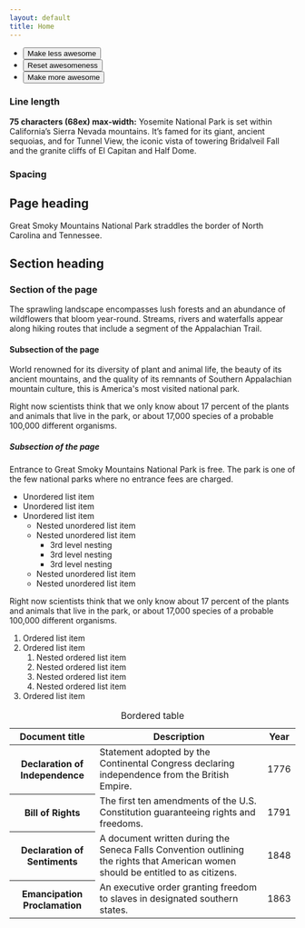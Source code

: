 ```yaml
---
layout: default
title: Home
---
```


<ul class="usa-button-group usa-button-group--segmented">
  <li class="usa-button-group__item">
    <button class="usa-button">Make less awesome</button>
  </li>
  <li class="usa-button-group__item">
    <button class="usa-button usa-button--outline">Reset awesomeness</button>
  </li>
  <li class="usa-button-group__item">
    <button class="usa-button usa-button--outline">Make more awesome</button>
  </li>
</ul>


<div class="usa-line-length-example">
  <h3 class="site-preview-heading margin-top-0">Line length</h3>
  <section class="typography-example usa-prose margin-top-1 usa-prose">
    <p>
      <strong>75 characters (68ex) max-width:</strong> Yosemite National Park is
      set within California’s Sierra Nevada mountains. It’s famed for its giant,
      ancient sequoias, and for Tunnel View, the iconic vista of towering
      Bridalveil Fall and the granite cliffs of El Capitan and Half Dome.
    </p>
  </section>
</div>

<h3 class="site-preview-heading">Spacing</h3>
<section
  class="
    example-spacing
    usa-prose
    margin-top-1
    font-sans-sm
    measure-3
    bg-primary-lighter
  "
>
  <h1>Page heading</h1>
  <p class="usa-intro">
    Great Smoky Mountains National Park straddles the border of North Carolina
    and Tennessee.
  </p>

  <h2>Section heading</h2>

  <h3>Section of the page</h3>
  <p>
    The sprawling landscape encompasses lush forests and an abundance of
    wildflowers that bloom year-round. Streams, rivers and waterfalls appear
    along hiking routes that include a segment of the Appalachian Trail.
  </p>

  <h4>Subsection of the page</h4>
  <p>
    World renowned for its diversity of plant and animal life, the beauty of its
    ancient mountains, and the quality of its remnants of Southern Appalachian
    mountain culture, this is America's most visited national park.
  </p>
  <p>
    Right now scientists think that we only know about 17 percent of the plants
    and animals that live in the park, or about 17,000 species of a probable
    100,000 different organisms.
  </p>

  <h5>Subsection of the page</h5>
  <p>
    Entrance to Great Smoky Mountains National Park is free. The park is one of
    the few national parks where no entrance fees are charged.
  </p>

  <ul>
    <li>Unordered list item</li>
    <li>Unordered list item</li>
    <li>
      Unordered list item
      <ul>
        <li>Nested unordered list item</li>
        <li>
          Nested unordered list item
          <ul>
            <li>3rd level nesting</li>
            <li>3rd level nesting</li>
            <li>3rd level nesting</li>
          </ul>
        </li>
        <li>Nested unordered list item</li>
        <li>Nested unordered list item</li>
      </ul>
    </li>
  </ul>

  <p>
    Right now scientists think that we only know about 17 percent of the plants
    and animals that live in the park, or about 17,000 species of a probable
    100,000 different organisms.
  </p>

  <ol>
    <li>Ordered list item</li>
    <li>
      Ordered list item
      <ol>
        <li>Nested ordered list item</li>
        <li>Nested ordered list item</li>
        <li>Nested ordered list item</li>
        <li>Nested ordered list item</li>
      </ol>
    </li>
    <li>Ordered list item</li>
  </ol>

  <table>
    <caption>
      Bordered table
    </caption>
    <thead>
      <tr>
        <th scope="col">Document title</th>
        <th scope="col">Description</th>
        <th scope="col">Year</th>
      </tr>
    </thead>
    <tbody>
      <tr>
        <th scope="row">Declaration of Independence</th>
        <td>
          Statement adopted by the Continental Congress declaring independence
          from the British Empire.
        </td>
        <td>1776</td>
      </tr>
      <tr>
        <th scope="row">Bill of Rights</th>
        <td>
          The first ten amendments of the U.S. Constitution guaranteeing rights
          and freedoms.
        </td>
        <td>1791</td>
      </tr>
      <tr>
        <th scope="row">Declaration of Sentiments</th>
        <td>
          A document written during the Seneca Falls Convention outlining the
          rights that American women should be entitled to as citizens.
        </td>
        <td>1848</td>
      </tr>
      <tr>
        <th scope="row">Emancipation Proclamation</th>
        <td>
          An executive order granting freedom to slaves in designated southern
          states.
        </td>
        <td>1863</td>
      </tr>
    </tbody>
  </table>
</section>
